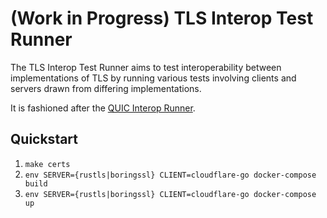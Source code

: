 # (Work in Progress) TLS Interop Test Runner

The TLS Interop Test Runner aims to test interoperability between implementations of TLS by running various tests involving clients and servers drawn from differing implementations.

It is fashioned after the [QUIC Interop Runner](https://github.com/marten-seemann/quic-interop-runner).

## Quickstart

1. `make certs`
3. `env SERVER={rustls|boringssl} CLIENT=cloudflare-go docker-compose build`
4. `env SERVER={rustls|boringssl} CLIENT=cloudflare-go docker-compose up`
